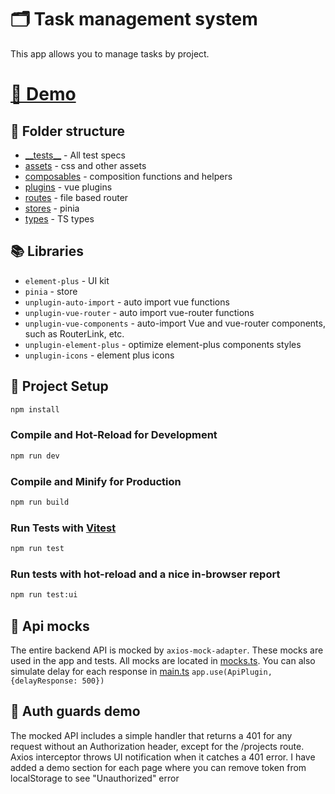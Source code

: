 # 🗂️ Task management system

This app allows you to manage tasks by project.

# [🔗 Demo](https://melodious-madeleine-54edc2.netlify.app/)

## 📁 Folder structure

- [\_\_tests__](src/__tests__) - All test specs
- [assets](src/assets) - css and other assets
- [composables](src/composables) - composition functions and helpers
- [plugins](src/plugins) - vue plugins
- [routes](src/routes) - file based router
- [stores](src/stores) - pinia
- [types](src/types) - TS types

## 📚 Libraries

- `element-plus` - UI kit
- `pinia` - store
- `unplugin-auto-import` - auto import vue functions
- `unplugin-vue-router` - auto import vue-router functions
- `unplugin-vue-components` - auto-import Vue and vue-router components, such as RouterLink, etc.
- `unplugin-element-plus` - optimize element-plus components styles
- `unplugin-icons` - element plus icons

## 🚀 Project Setup

```sh
npm install
```

### Compile and Hot-Reload for Development

```sh
npm run dev
```

### Compile and Minify for Production

```sh
npm run build
```

### Run Tests with [Vitest](https://vitest.dev/)

```sh
npm run test
```

### Run tests with hot-reload and a nice in-browser report

```sh
npm run test:ui
```

## 🧪 Api mocks

The entire backend API is mocked by `axios-mock-adapter`. These mocks are used in the app and tests.
All mocks are located in [mocks.ts](src/plugins/api/mocks.ts).
You can also simulate delay for each response in [main.ts](src/main.ts)
`app.use(ApiPlugin, {delayResponse: 500})`

## 🔐 Auth guards demo

The mocked API includes a simple handler that returns a 401 for any request without an Authorization header, except for
the /projects route.
Axios interceptor throws UI notification when it catches a 401 error.
I have added a demo section for each page where you can remove token from localStorage to see "Unauthorized" error
